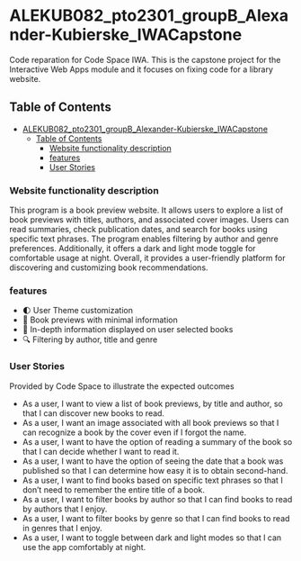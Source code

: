 <!-- omit in toc-->
# ALEKUB082_pto2301_groupB_Alexander-Kubierske_IWACapstone
Code reparation for Code Space IWA. This is the capstone project for the Interactive Web Apps module and it focuses on fixing code for a library website.

<!-- omit in toc-->
## Table of Contents
- [ALEKUB082\_pto2301\_groupB\_Alexander-Kubierske\_IWACapstone](#alekub082_pto2301_groupb_alexander-kubierske_iwacapstone)
  - [Table of Contents](#table-of-contents)
    - [Website functionality description](#website-functionality-description)
    - [features](#features)
    - [User Stories](#user-stories)


### Website functionality description
This program is a book preview website. It allows users to explore a list of book previews with titles, authors, and associated cover images. Users can read summaries, check publication dates, and search for books using specific text phrases. The program enables filtering by author and genre preferences. Additionally, it offers a dark and light mode toggle for comfortable usage at night. Overall, it provides a user-friendly platform for discovering and customizing book recommendations.

### features
- 🌓 User Theme customization
- 🐜 Book previews with minimal information
- 🐳 In-depth information displayed on user selected books
- 🔍 Filtering by author, title and genre


### User Stories
Provided by Code Space to illustrate the expected outcomes
- As a user, I want to view a list of book previews, by title and author, so that I can discover new books to read.
- As a user, I want an image associated with all book previews so that I can recognize a book by the cover even if I forgot the name.
- As a user, I want to have the option of reading a summary of the book so that I can decide whether I want to read it.
- As a user, I want to have the option of seeing the date that a book was published so that I can determine how easy it is to obtain second-hand.
- As a user, I want to find books based on specific text phrases so that I don’t need to remember the entire title of a book.
- As a user, I want to filter books by author so that I can find books to read by authors that I enjoy.
- As a user, I want to filter books by genre so that I can find books to read in genres that I enjoy.
- As a user, I want to toggle between dark and light modes so that I can use the app comfortably at night.